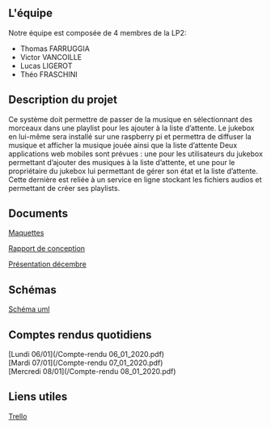 ## L'équipe

Notre équipe est composée de 4 membres de la LP2:
- Thomas FARRUGGIA
- Victor VANCOILLE
- Lucas LIGEROT
- Théo FRASCHINI


## Description du projet

Ce système doit permettre de passer de la musique en sélectionnant des morceaux dans une playlist pour les ajouter à la liste d’attente.
Le jukebox en lui-même sera installé sur une raspberry pi et permettra de diffuser la musique et afficher la musique jouée ainsi que la liste d’attente 
Deux applications web mobiles sont prévues : une pour les utilisateurs du jukebox permettant d’ajouter des musiques à la liste d’attente, et une pour le propriétaire du jukebox lui permettant de gérer son état et la liste d’attente. Cette dernière est reliée à un service en ligne stockant les fichiers audios et permettant de créer ses playlists.


## Documents


[Maquettes](/Maquettes.pdf)

[Rapport de conception](/Rendu.pdf)

[Présentation décembre](/Présentation.pptx)


## Schémas


[Schéma uml](/UML.PNG)


## Comptes rendus quotidiens


[Lundi 06/01](/Compte-rendu 06_01_2020.pdf) <br/>
[Mardi 07/01](/Compte-rendu 07_01_2020.pdf) <br/>
[Mercredi 08/01](/Compte-rendu 08_01_2020.pdf)



## Liens utiles


[Trello](https://trello.com/b/RHxLFRuw/projet-tutor%C3%A9-jukebox-2019-20)


